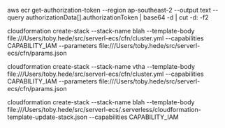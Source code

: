 aws ecr get-authorization-token --region ap-southeast-2 --output text --query authorizationData[].authorizationToken | base64 -d | cut -d: -f2


cloudformation create-stack --stack-name blah --template-body file:///Users/toby.hede/src/serverl-ecs/cfn/cluster.yml --capabilities CAPABILITY_IAM --parameters file:///Users/toby.hede/src/serverl-ecs/cfn/params.json


cloudformation create-stack --stack-name vtha --template-body file:///Users/toby.hede/src/serverl-ecs/cfn/cluster.yml --capabilities CAPABILITY_IAM --parameters file:///Users/toby.hede/src/serverl-ecs/cfn/params.json

cloudformation create-stack --stack-name blah --template-body file:///Users/toby.hede/src/serverl-ecs/.serverless/cloudformation-template-update-stack.json  --capabilities CAPABILITY_IAM
